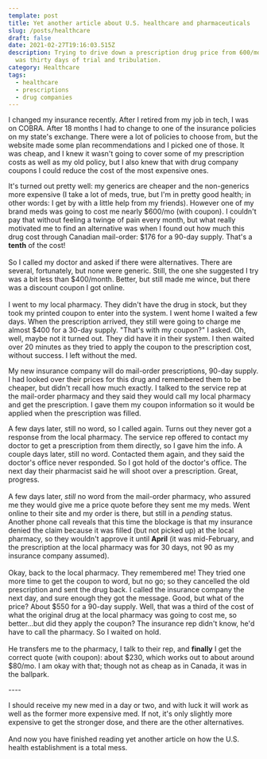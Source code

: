 ```yaml
---
template: post
title: Yet another article about U.S. healthcare and pharmaceuticals
slug: /posts/healthcare
draft: false
date: 2021-02-27T19:16:03.515Z
description: Trying to drive down a prescription drug price from 600/mo to 80/mo
  was thirty days of trial and tribulation.
category: Healthcare
tags:
  - healthcare
  - prescriptions
  - drug companies
---
```

I changed my insurance recently. After I retired from my job in tech, I was on COBRA. After 18 months I had to change to one of the insurance policies on my state's exchange. There were a lot of policies to choose from, but the website made some plan recommendations and I picked one of those. It was cheap, and I knew it wasn't going to cover some of my prescription costs as well as my old policy, but I also knew that with drug company coupons I could reduce the cost of the most expensive ones.

It's turned out pretty well: my generics are cheaper and the non-generics more expensive (I take a lot of meds, true, but I'm in pretty good health; in other words: I get by with a little help from my friends). However one of my brand meds was going to cost me nearly $600/mo (with coupon).  I couldn't pay that without feeling a twinge of pain every month, but what really motivated me to find an alternative was when I found out how much this drug cost through Canadian mail-order: $176 for a 90-day supply.  That's a **tenth** of the cost!\
\
So I called my doctor and asked if there were alternatives. There are several, fortunately, but none were generic. Still, the one she suggested I try was a bit less than $400/month. Better, but still made me wince, but there was a discount coupon I got online.\
\
I went to my local pharmacy.  They didn't have the drug in stock, but they took my printed coupon to enter into the system. I went home I waited a few days. When the prescription arrived, they still were going to charge me almost $400 for a 30-day supply.  "That's with my coupon?" I asked. Oh, well, maybe not it turned out. They did have it in their system. I then waited over 20 minutes as they tried to apply the coupon to the prescription cost, without success. I left without the med.

My new insurance company will do mail-order prescriptions, 90-day supply. I had looked over their prices for this drug and remembered them to be cheaper, but didn't recall how much exactly. I talked to the service rep at the mail-order pharmacy and they said they would call my local pharmacy and get the prescription. I gave them my coupon information so it would be applied when the prescription was filled.

A few days later, still no word, so I called again.  Turns out they never got a response from the local pharmacy. The service rep offered to contact my doctor to get a prescription from them directly, so I gave him the info. A couple days later, still no word.  Contacted them again, and they said the doctor's office never responded.  So I got hold of the doctor's office. The next day their pharmacist said he will shoot over a prescription. Great, progress.\
\
A few days later, *still* no word from the mail-order pharmacy, who assured me they would give me a price quote before they sent me my meds.  Went online to their site and my order is there, but still in a *pending* status. Another phone call reveals that this time the blockage is that my insurance denied the claim because it was filled (but not picked up) at the local pharmacy, so they wouldn't approve it until **April** (it was mid-February, and the prescription at the local pharmacy was for 30 days, not 90 as my insurance company assumed). \
\
Okay, back to the local pharmacy. They remembered me! They tried one more time to get the coupon to word, but no go; so they cancelled the old prescription and sent the drug back. I called the insurance company the next day, and sure enough they got the message.  Good, but what of the price?  About $550 for a 90-day supply.  Well, that was a third of the cost of what the original drug at the local pharmacy was going to cost me, so better...but did they apply the coupon?  The insurance rep didn't know, he'd have to call the pharmacy.  So I waited on hold. \
\
He transfers me to the pharmacy, I talk to their rep, and **finally** I get the correct quote (with coupon): about $230, which works out to about around $80/mo.  I am okay with that; though not as cheap as in Canada, it was in the ballpark.

\----

I should receive my new med in a day or two, and with luck it will work as well as the former more expensive med. If not, it's only slightly more expensive to get the stronger dose, and there are the other alternatives. \
\
And now you have finished reading yet another article on how the U.S. health establishment is a total mess.